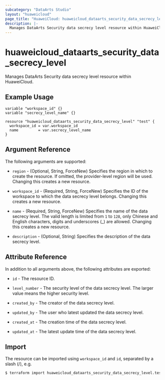 ```yaml
---
subcategory: "DataArts Studio"
layout: "huaweicloud"
page_title: "HuaweiCloud: huaweicloud_dataarts_security_data_secrecy_level"
description: |-
  Manages DataArts Security data secrecy level resource within HuaweiCloud.
---
```



# huaweicloud_dataarts_security_data_secrecy_level

Manages DataArts Security data secrecy level resource within HuaweiCloud.

## Example Usage

```hcl
variable "workspace_id" {}
variable "secrecy_level_name" {}

resource "huaweicloud_dataarts_security_data_secrecy_level" "test" {
  workspace_id = var.workspace_id
  name         = var.secrecy_level_name
}
```

## Argument Reference

The following arguments are supported:

* `region` - (Optional, String, ForceNew) Specifies the region in which to create the resource.
  If omitted, the provider-level region will be used.
  Changing this creates a new resource.

* `workspace_id` - (Required, String, ForceNew) Specifies the ID of the workspace to which the data secrecy level belongs.
  Changing this creates a new resource.

* `name` - (Required, String, ForceNew) Specifies the name of the data secrecy level.
  The valid length is limited from `1` to `128`, only Chinese and English characters, digits and underscores (_) are
  allowed. Changing this creates a new resource.

* `description` - (Optional, String) Specifies the description of the data secrecy level.

## Attribute Reference

In addition to all arguments above, the following attributes are exported:

* `id` - The resource ID.

* `level_number` - The security level of the data secrecy level. The larger value means the higher security level.

* `created_by` - The creator of the data secrecy level.

* `updated_by` - The user who latest updated the data secrecy level.

* `created_at` - The creation time of the data secrecy level.

* `updated_at` - The latest update time of the data secrecy level.

## Import

The resource can be imported using `workspace_id` and `id`, separated by a slash (/), e.g.

```bash
$ terraform import huaweicloud_dataarts_security_data_secrecy_level.test <workspace_id>/<id>
```
